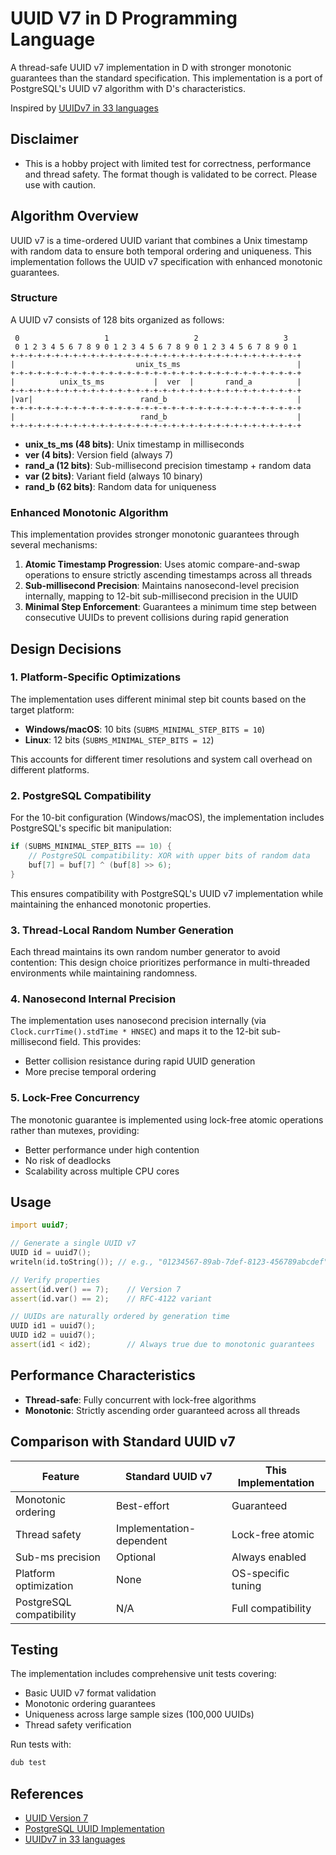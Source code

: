 # UUID V7 in D Programming Language

A thread-safe UUID v7 implementation in D with stronger monotonic guarantees than the standard specification. This implementation is a port of PostgreSQL's UUID v7 algorithm with D's characteristics.

Inspired by [UUIDv7 in 33 languages](https://antonz.org/uuidv7/)

## **Disclaimer**
* This is a hobby project with limited test for correctness, performance and thread safety. The format though is validated to be correct. Please use with caution.

## Algorithm Overview

UUID v7 is a time-ordered UUID variant that combines a Unix timestamp with random data to ensure both temporal ordering and uniqueness. This implementation follows the UUID v7 specification with enhanced monotonic guarantees.

### Structure

A UUID v7 consists of 128 bits organized as follows:

```
 0                   1                   2                   3
 0 1 2 3 4 5 6 7 8 9 0 1 2 3 4 5 6 7 8 9 0 1 2 3 4 5 6 7 8 9 0 1
+-+-+-+-+-+-+-+-+-+-+-+-+-+-+-+-+-+-+-+-+-+-+-+-+-+-+-+-+-+-+-+-+
|                           unix_ts_ms                          |
+-+-+-+-+-+-+-+-+-+-+-+-+-+-+-+-+-+-+-+-+-+-+-+-+-+-+-+-+-+-+-+-+
|          unix_ts_ms           |  ver  |       rand_a          |
+-+-+-+-+-+-+-+-+-+-+-+-+-+-+-+-+-+-+-+-+-+-+-+-+-+-+-+-+-+-+-+-+
|var|                        rand_b                             |
+-+-+-+-+-+-+-+-+-+-+-+-+-+-+-+-+-+-+-+-+-+-+-+-+-+-+-+-+-+-+-+-+
|                            rand_b                             |
+-+-+-+-+-+-+-+-+-+-+-+-+-+-+-+-+-+-+-+-+-+-+-+-+-+-+-+-+-+-+-+-+
```

- **unix_ts_ms (48 bits)**: Unix timestamp in milliseconds
- **ver (4 bits)**: Version field (always 7)
- **rand_a (12 bits)**: Sub-millisecond precision timestamp + random data
- **var (2 bits)**: Variant field (always 10 binary)
- **rand_b (62 bits)**: Random data for uniqueness

### Enhanced Monotonic Algorithm

This implementation provides stronger monotonic guarantees through several mechanisms:

1. **Atomic Timestamp Progression**: Uses atomic compare-and-swap operations to ensure strictly ascending timestamps across all threads
2. **Sub-millisecond Precision**: Maintains nanosecond-level precision internally, mapping to 12-bit sub-millisecond precision in the UUID
3. **Minimal Step Enforcement**: Guarantees a minimum time step between consecutive UUIDs to prevent collisions during rapid generation

## Design Decisions

### 1. Platform-Specific Optimizations

The implementation uses different minimal step bit counts based on the target platform:

- **Windows/macOS**: 10 bits (`SUBMS_MINIMAL_STEP_BITS = 10`)
- **Linux**: 12 bits (`SUBMS_MINIMAL_STEP_BITS = 12`)

This accounts for different timer resolutions and system call overhead on different platforms.

### 2. PostgreSQL Compatibility

For the 10-bit configuration (Windows/macOS), the implementation includes PostgreSQL's specific bit manipulation:

```d
if (SUBMS_MINIMAL_STEP_BITS == 10) {
    // PostgreSQL compatibility: XOR with upper bits of random data
    buf[7] = buf[7] ^ (buf[8] >> 6);
}
```

This ensures compatibility with PostgreSQL's UUID v7 implementation while maintaining the enhanced monotonic properties.

### 3. Thread-Local Random Number Generation

Each thread maintains its own random number generator to avoid contention:
This design choice prioritizes performance in multi-threaded environments while maintaining randomness.

### 4. Nanosecond Internal Precision

The implementation uses nanosecond precision internally (via `Clock.currTime().stdTime * HNSEC`) and maps it to the 12-bit sub-millisecond field. This provides:

- Better collision resistance during rapid UUID generation
- More precise temporal ordering

### 5. Lock-Free Concurrency

The monotonic guarantee is implemented using lock-free atomic operations rather than mutexes, providing:

- Better performance under high contention
- No risk of deadlocks
- Scalability across multiple CPU cores

## Usage

```d
import uuid7;

// Generate a single UUID v7
UUID id = uuid7();
writeln(id.toString()); // e.g., "01234567-89ab-7def-8123-456789abcdef"

// Verify properties
assert(id.ver() == 7);    // Version 7
assert(id.var() == 2);    // RFC-4122 variant

// UUIDs are naturally ordered by generation time
UUID id1 = uuid7();
UUID id2 = uuid7();
assert(id1 < id2);        // Always true due to monotonic guarantees
```

## Performance Characteristics

- **Thread-safe**: Fully concurrent with lock-free algorithms
- **Monotonic**: Strictly ascending order guaranteed across all threads

## Comparison with Standard UUID v7

| Feature | Standard UUID v7 | This Implementation |
|---------|------------------|-------------------|
| Monotonic ordering | Best-effort | Guaranteed |
| Thread safety | Implementation-dependent | Lock-free atomic |
| Sub-ms precision | Optional | Always enabled |
| Platform optimization | None | OS-specific tuning |
| PostgreSQL compatibility | N/A | Full compatibility |

## Testing

The implementation includes comprehensive unit tests covering:

- Basic UUID v7 format validation
- Monotonic ordering guarantees
- Uniqueness across large sample sizes (100,000 UUIDs)
- Thread safety verification

Run tests with:
```bash
dub test
```

## References

- [UUID Version 7](https://www.rfc-editor.org/rfc/rfc9562.html#name-uuid-version-7)
- [PostgreSQL UUID Implementation](https://github.com/postgres/postgres/blob/master/src/backend/utils/adt/uuid.c)
- [UUIDv7 in 33 languages](https://antonz.org/uuidv7/)
